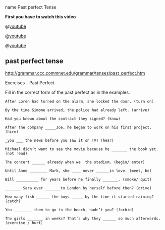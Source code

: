 name Past perfect Tense

**First you have to watch this video**


@[youtube](YLBAjBD32j4)

@[youtube](3Dniu44rU7o)

@[youtube](9QU5bqql8Kg)

## past perfect tense

http://grammar.ccc.commnet.edu/grammar/tenses/past_perfect.htm

Exercises – Past Perfect

Fill in the correct form of the past perfect as in the examples.



    After Loren had turned on the alarm, she locked the door. (turn on)
   
    By the time Simone arrived, the police had already left. (arrive)
    
    Had you known about the contract they signed? (know)

    After the company _____Joe, he began to work on his first project. (hire)
    
    _you ___ the news before you saw it on TV? (hear)
    
    Michael didn’t want to see the movie because he _______ the book yet. (not read)
    
    The concert ______ already when we  the stadium. (begin/ enter)
    
    Until Anne ________ Mark, she ____ never ______in love. (meet, be)
    
    Bill __________ for years before he finally _______. (smoke/ quit)
    
    _______ Sara ever _______to London by herself before then? (drive)
    
    How many fish ______ the boys _____ by the time it started raining? (catch)
    
    You ________ them to go to the beach, hadn’t you? (forbid)
    
    The girls _______ in weeks? That’s why they ______ so much afterwards. (exercise / hurt)
